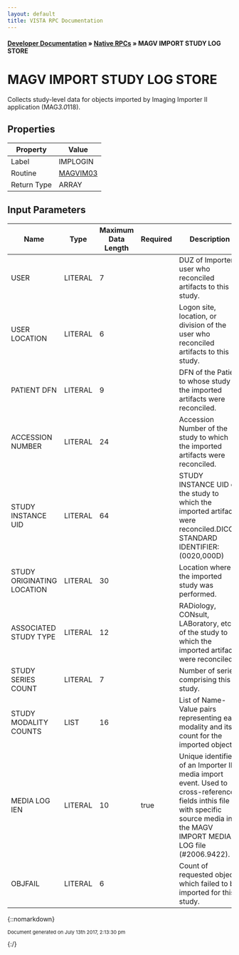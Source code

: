 ```yaml
---
layout: default
title: VISTA RPC Documentation
---
```


#### [Developer Documentation](../index) &#187; [Native RPCs](TableOfContents) &#187; MAGV IMPORT STUDY LOG STORE<br/>
# MAGV IMPORT STUDY LOG STORE

Collects study-level data for objects imported by Imaging Importer II application (MAG*3.0*118).

## Properties

Property | Value
--- | ---
Label | IMPLOGIN
Routine | [MAGVIM03](http://code.osehra.org/dox/Routine_MAGVIM03_source.html)
Return Type | ARRAY


## Input Parameters

Name | Type | Maximum Data Length | Required | Description
--- | --- | --- | --- | ---
USER | LITERAL | 7 |  | DUZ of Importer II user who reconciled artifacts to this study.
USER LOCATION | LITERAL | 6 |  | Logon site, location, or division of the user who reconciled artifacts to this study.
PATIENT DFN | LITERAL | 9 |  | DFN of the Patient to whose study the imported artifacts were reconciled.
ACCESSION NUMBER | LITERAL | 24 |  | Accession Number of the study to which the imported artifacts were reconciled.
STUDY INSTANCE UID | LITERAL | 64 |  | STUDY INSTANCE UID of the study to which the imported artifacts were reconciled.DICOM STANDARD IDENTIFIER: (0020,000D)
STUDY ORIGINATING LOCATION | LITERAL | 30 |  | Location where the imported study was performed.
ASSOCIATED STUDY TYPE | LITERAL | 12 |  | RADiology, CONsult, LABoratory, etc. of the study to which the imported artifacts were reconciled.
STUDY SERIES COUNT | LITERAL | 7 |  | Number of series comprising this study.
STUDY MODALITY COUNTS | LIST | 16 |  | List of Name-Value pairs representing each modality and its count for the imported objects.
MEDIA LOG IEN | LITERAL | 10 | true | Unique identifier of an Importer II media import event. Used to cross-reference fields inthis file with specific source media in the MAGV IMPORT MEDIA LOG file (#2006.9422).
OBJFAIL | LITERAL | 6 |  | Count of requested objects which failed to be imported for this study.



{::nomarkdown} <br/><p style="font-size: 11px">Document generated on July 13th 2017, 2:13:30 pm</p>{:/}
